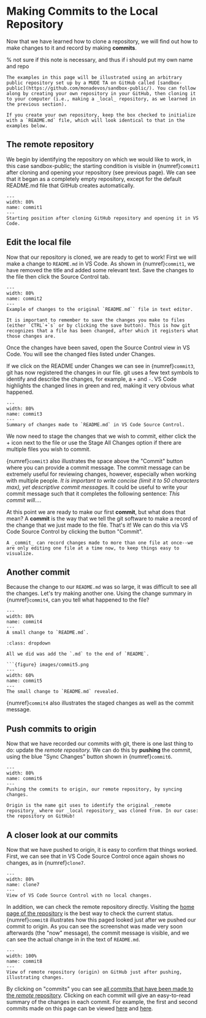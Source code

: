 # Making Commits to the Local Repository

Now that we have learned how to clone a repository, we will find out how to make changes to it and record by making **commits**.

% not sure if this note is necessary, and thus if i should put my own name and repo
```{note}
The examples in this page will be illustrated using an arbitrary public repository set up by a MUDE TA on GitHub called [sandbox-public](https://github.com/monadevos/sandbox-public/). You can follow along by creating your own repository in your GitHub, then cloning it to your computer (i.e., making a _local_ repository, as we learned in the previous section).

If you create your own repository, keep the box checked to initialize with a `README.md` file, which will look identical to that in the examples below.
```

## The remote repository

We begin by identifying the repository on which we would like to work, in this case sandbox-public; the starting condition is visible in {numref}`commit1` after cloning and opening your repository (see previous page). We can see that it began as a completely empty repository, except for the default README.md file that GitHub creates automatically.

```{figure} images/commit1.png
---
width: 80%
name: commit1
---
Starting position after cloning GitHub repository and opening it in VS Code.
```

## Edit the local file

Now that our repository is cloned, we are ready to get to work! First we will make a change to `README.md` in VS Code. As shown in {numref}`commit1`, we have removed the title and added some relevant text. Save the changes to the file then click the Source Control tab.

```{figure} images/commit2.png
---
width: 80%
name: commit2
---
Example of changes to the original `README.md`` file in text editor.
```

```{admonition} Don't forget to save changes!
It is important to remember to save the changes you make to files (either `CTRL`+`s` or by clicking the save button). This is how git recognizes that a file has been changed, after which it registers what those changes are.
```

Once the changes have been saved, open the Source Control view in VS Code. You will see the changed files listed under Changes. 

If we click on the README under Changes we can see in {numref}`commit3`, git has now registered the changes in our file. git uses a few text symbols to identify and describe the changes, for example, a `+` and `-`. VS Code highlights the changed lines in green and red, making it very obvious what happened.

```{figure} images/commit3.png
---
width: 80%
name: commit3
---
Summary of changes made to `README.md` in VS Code Source Control.
```
We now need to stage the changes that we wish to commit, either click the + icon next to the file or use the Stage All Changes option if there are multiple files you wish to commit.

{numref}`commit3` also illustrates the space above the "Commit" button where you can provide a commit message. The commit message can be extremely useful for reviewing changes, however, especially when working with multiple people. *It is important to write concise (limit it to 50 characters max), yet descriptive commit messages.* It could be useful to write your commit message such that it completes the following sentence: _This commit will..._.

At this point we are ready to make our first **commit**, but what does that mean? A **commit** is the way that we tell the git software to make a record of the change that we just made to the file. That's it! We can do this via VS Code Source Control by clicking the button "Commit". 

```{note}
A _commit_ can record changes made to more than one file at once--we are only editing one file at a time now, to keep things easy to visualize.
```

## Another commit

Because the change to our `README.md` was so large, it was difficult to see all the changes. Let's try making another one. Using the change summary in {numref}`commit4`, can you tell what happened to the file?

```{figure} images/commit4.png
---
width: 80%
name: commit4
---
A small change to `README.md`.
```

```{admonition} See the change here
:class: dropdown

All we did was add the `.md` to the end of `README`.

```{figure} images/commit5.png
---
width: 60%
name: commit5
---
The small change to `README.md` revealed.
```

{numref}`commit4` also illustrates the staged changes as well as the commit message.

## Push commits to origin

Now that we have recorded our commits with git, there is one last thing to do: update the _remote repository._ We can do this by **pushing** the commit, using the blue "Sync Changes" button shown in {numref}`commit6`.

```{figure} images/commit6.png
---
width: 80%
name: commit6
---
Pushing the commits to origin, our remote repository, by syncing changes.
```

```{admonition} What is "origin?"
Origin is the name git uses to identify the original _remote repository_ where our _local repository_ was cloned from. In our case: the repository on GitHub!
```

## A closer look at our commits

Now that we have pushed to origin, it is easy to confirm that things worked. First, we can see that in VS Code Source Control once again shows no changes, as in {numref}`clone7`.

```{figure} images/commit7.png
---
width: 80%
name: clone7
---
View of VS Code Source Control with no local changes.
```

In addition, we can check the remote repository directly. Visiting the [home page of the repository](https://github.com/monadevos/sandbox-public/tree/main) is the best way to check the current status. {numref}`commit8` illustrates how this paged looked just after we pushed our commit to origin. As you can see the screenshot was made very soon afterwards (the "now" message), the commit message is visible, and we can see the actual change in in the text of `README.md`.

```{figure} images/commit8.png
---
width: 100%
name: commit8
---
View of remote repository (origin) on GitHub just after pushing, illustrating changes.
```


By clicking on "commits" you can see [all commits that have been made to the _remote_ repository](https://github.com/monadevos/sandbox-public/commits/main/n). Clicking on each commit will give an easy-to-read summary of the changes in each commit. For example, the first and second commits made on this page can be viewed [here](https://github.com/monadevos/sandbox-public/commit/4518ce40cfe0e562106adfb548e63ccc238d5df5) and [here](https://github.com/monadevos/sandbox-public/commit/35ab16a70b004834d54499c2960bfa2afade524d). 